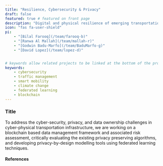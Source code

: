 ```yaml
---
title: "Resilience, Cybersecurity & Privacy"
draft: false
featured: true # featured on front page
description: "Digital and physical resilience of emerging transportation systems with a focus on cyber-security, privacy, and climate change."
icon: "fas fa-user-shield"
pi:
    - "[Bilal Farooq](/team/farooq-b)"
    - "[Ranwa Al Mallah](/team/mallah-r)"
    - "[Godwin Badu-Marfo](/team/BaduMarfo-g)"
    - "[David Lopez](/team/lopez-d)"


# keywords allow related projects to be linked at the bottom of the project page
keywords:
    - cybersecurity
    - traffic management
    - smart mobility
    - climate change
    - federated learning
    - blockchain
---
```

### Title

To address the cyber-security, privacy, and data ownership challenges in cyber-physical transportation infrastructure, we are working on a blockchain based data management framework and associated risk assessment, critically evaluating the existing privacy preserving algorithms, and developing privacy-by-design modelling tools using federated learning techniques.

#### References
